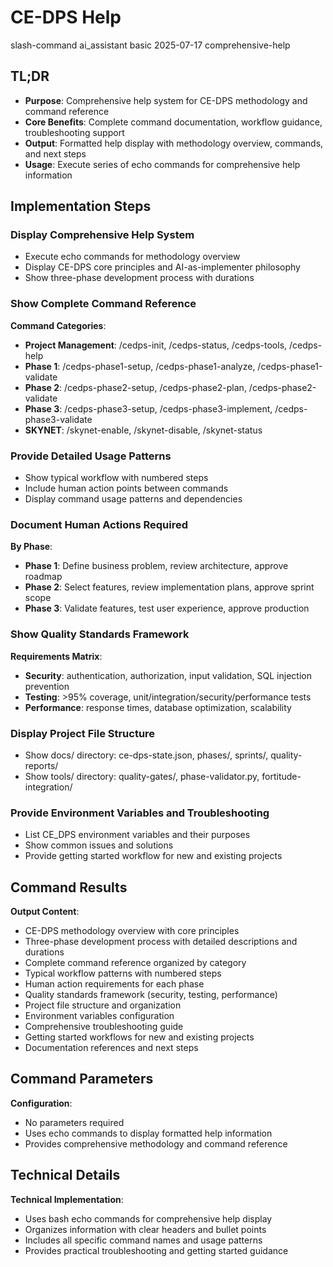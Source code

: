 # <context>CE-DPS Help</context>

<meta>
  <title>CE-DPS Help System</title>
  <type>slash-command</type>
  <audience>ai_assistant</audience>
  <complexity>basic</complexity>
  <updated>2025-07-17</updated>
  <scope>comprehensive-help</scope>
</meta>

## <summary priority="critical">TL;DR</summary>
- **Purpose**: Comprehensive help system for CE-DPS methodology and command reference
- **Core Benefits**: Complete command documentation, workflow guidance, troubleshooting support
- **Output**: Formatted help display with methodology overview, commands, and next steps
- **Usage**: Execute series of echo commands for comprehensive help information

## <instructions priority="high">Implementation Steps</instructions>

### <step-1>Display Comprehensive Help System</step-1>
- Execute echo commands for methodology overview
- Display CE-DPS core principles and AI-as-implementer philosophy  
- Show three-phase development process with durations

### <step-2>Show Complete Command Reference</step-2>
**Command Categories**:
- **Project Management**: /cedps-init, /cedps-status, /cedps-tools, /cedps-help
- **Phase 1**: /cedps-phase1-setup, /cedps-phase1-analyze, /cedps-phase1-validate  
- **Phase 2**: /cedps-phase2-setup, /cedps-phase2-plan, /cedps-phase2-validate
- **Phase 3**: /cedps-phase3-setup, /cedps-phase3-implement, /cedps-phase3-validate
- **SKYNET**: /skynet-enable, /skynet-disable, /skynet-status

### <step-3>Provide Detailed Usage Patterns</step-3>
- Show typical workflow with numbered steps
- Include human action points between commands
- Display command usage patterns and dependencies

### <step-4>Document Human Actions Required</step-4>
**By Phase**:
- **Phase 1**: Define business problem, review architecture, approve roadmap
- **Phase 2**: Select features, review implementation plans, approve sprint scope  
- **Phase 3**: Validate features, test user experience, approve production

### <step-5>Show Quality Standards Framework</step-5>
**Requirements Matrix**:
- **Security**: authentication, authorization, input validation, SQL injection prevention
- **Testing**: >95% coverage, unit/integration/security/performance tests
- **Performance**: response times, database optimization, scalability

### <step-6>Display Project File Structure</step-6>
- Show docs/ directory: ce-dps-state.json, phases/, sprints/, quality-reports/
- Show tools/ directory: quality-gates/, phase-validator.py, fortitude-integration/

### <step-7>Provide Environment Variables and Troubleshooting</step-7>
- List CE_DPS environment variables and their purposes
- Show common issues and solutions
- Provide getting started workflow for new and existing projects

## <expected-output priority="medium">Command Results</expected-output>

**Output Content**:
- CE-DPS methodology overview with core principles
- Three-phase development process with detailed descriptions and durations  
- Complete command reference organized by category
- Typical workflow patterns with numbered steps
- Human action requirements for each phase
- Quality standards framework (security, testing, performance)
- Project file structure and organization
- Environment variables configuration
- Comprehensive troubleshooting guide
- Getting started workflows for new and existing projects
- Documentation references and next steps

## <parameters priority="low">Command Parameters</parameters>
**Configuration**:
- No parameters required
- Uses echo commands to display formatted help information
- Provides comprehensive methodology and command reference

## <implementation-notes priority="low">Technical Details</implementation-notes>
**Technical Implementation**:
- Uses bash echo commands for comprehensive help display
- Organizes information with clear headers and bullet points
- Includes all specific command names and usage patterns
- Provides practical troubleshooting and getting started guidance